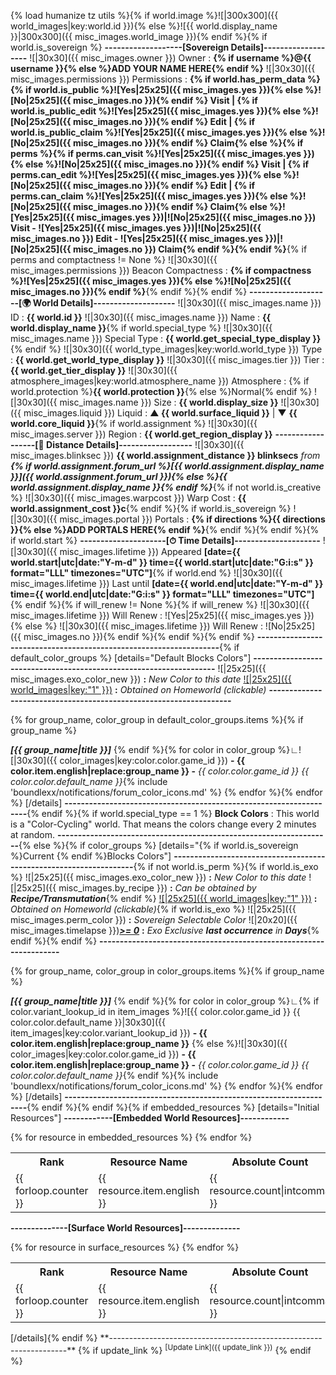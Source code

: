 {% load humanize tz utils %}{% if world.image %}![|300x300]({{ world_images|key:world.id }}){% else %}![{{ world.display_name }}|300x300]({{ misc_images.world_image }}){% endif %}{% if world.is_sovereign %}
**-------------------[Sovereign Details]-------------------**
![|30x30]({{ misc_images.owner }}) Owner : **{% if username %}@{{ username }}{% else %}ADD YOUR NAME HERE{% endif %}**
![|30x30]({{ misc_images.permissions }}) Permissions : **{% if world.has_perm_data %}{% if world.is_public %}![Yes|25x25]({{ misc_images.yes }}){% else %}![No|25x25]({{ misc_images.no }}){% endif %} Visit | {% if world.is_public_edit %}![Yes|25x25]({{ misc_images.yes }}){% else %}![No|25x25]({{ misc_images.no }}){% endif %} Edit | {% if world.is_public_claim %}![Yes|25x25]({{ misc_images.yes }}){% else %}![No|25x25]({{ misc_images.no }}){% endif %} Claim{% else %}{% if perms %}{% if perms.can_visit %}![Yes|25x25]({{ misc_images.yes }}){% else %}![No|25x25]({{ misc_images.no }}){% endif %} Visit | {% if perms.can_edit %}![Yes|25x25]({{ misc_images.yes }}){% else %}![No|25x25]({{ misc_images.no }}){% endif %} Edit | {% if perms.can_claim %}![Yes|25x25]({{ misc_images.yes }}){% else %}![No|25x25]({{ misc_images.no }}){% endif %} Claim{% else %}![Yes|25x25]({{ misc_images.yes }})|![No|25x25]({{ misc_images.no }}) Visit - ![Yes|25x25]({{ misc_images.yes }})|![No|25x25]({{ misc_images.no }}) Edit - ![Yes|25x25]({{ misc_images.yes }})|![No|25x25]({{ misc_images.no }}) Claim{% endif %}{% endif %}**{% if perms and comptactness != None %}
![|30x30]({{ misc_images.permissions }}) Beacon Compactness : **{% if compactness %}![Yes|25x25]({{ misc_images.yes }}){% else %}![No|25x25]({{ misc_images.no }}){% endif %}**{% endif %}{% endif %}
**--------------------[🌍 World Details]--------------------**
![|30x30]({{ misc_images.name }}) ID : **{{ world.id }}**
![|30x30]({{ misc_images.name }}) Name : **{{ world.display_name }}**{% if world.special_type %}
![|30x30]({{ misc_images.name }}) Special Type : **{{ world.get_special_type_display }}**{% endif %}
![|30x30]({{ world_type_images|key:world.world_type }}) Type : **{{ world.get_world_type_display }}**
![|30x30]({{ misc_images.tier }}) Tier : **{{ world.get_tier_display }}**
![|30x30]({{ atmosphere_images|key:world.atmosphere_name }}) Atmosphere : {% if world.protection %}**{{ world.protection }}**{% else %}Normal{% endif %}
![|30x30]({{ misc_images.name }}) Size : **{{ world.display_size }}**
![|30x30]({{ misc_images.liquid }}) Liquid : **▲ {{ world.surface_liquid }}** | ▼ **{{ world.core_liquid }}**{% if world.assignment %}
![|30x30]({{ misc_images.server }}) Region : **{{ world.get_region_display }}**
**------------------[🧭 Distance Details]------------------**
![|30x30]({{ misc_images.blinksec }}) **{{ world.assignment_distance }} blinksecs** _from_ **_{% if world.assignment.forum_url %}[{{ world.assignment.display_name }}]({{ world.assignment.forum_url }}){% else %}{{ world.assignment.display_name }}{% endif %}_**{% if not world.is_creative %}
![|30x30]({{ misc_images.warpcost }}) Warp Cost : **{{ world.assignment_cost }}c**{% endif %}{% if world.is_sovereign %}
![|30x30]({{ misc_images.portal }}) Portals : **{% if directions %}{{ directions }}{% else %}ADD PORTALS HERE{% endif %}**{% endif %}{% endif %}{% if world.start %}
**---------------------[⏱ Time Details]---------------------**
![|30x30]({{ misc_images.lifetime }}) Appeared **[date={{ world.start|utc|date:"Y-m-d" }} time={{ world.start|utc|date:"G:i:s" }} format="LLL" timezones="UTC"]**{% if world.end %}
![|30x30]({{ misc_images.lifetime }}) Last until **[date={{ world.end|utc|date:"Y-m-d" }} time={{ world.end|utc|date:"G:i:s" }} format="LLL" timezones="UTC"]**{% endif %}{% if will_renew != None %}{% if will_renew %}
![|30x30]({{ misc_images.lifetime }}) Will Renew : ![Yes|25x25]({{ misc_images.yes }}){% else %}
![|30x30]({{ misc_images.lifetime }}) Will Renew : ![No|25x25]({{ misc_images.no }}){% endif %}{% endif %}{% endif %}
**-------------------------------------------------------------------**{% if default_color_groups %}
[details="Default Blocks Colors"]
**-------------------------------------------------------------------**
![|25x25]({{ misc_images.exo_color_new }}) **:** _New Color to this date_
[![|25x25]({{ world_images|key:"1" }})]() **:** _Obtained on Homeworld (clickable)_
**-------------------------------------------------------------------**

{% for group_name, color_group in default_color_groups.items %}{% if group_name %}

_**[{{ group_name|title }}]**_
{% endif %}{% for color in color_group %}∟![|30x30]({{ color_images|key:color.color.game_id }}) **- {{ color.item.english|replace:group_name }} -** _{{ color.color.game_id }} {{ color.color.default_name }}_{% include 'boundlexx/notifications/forum_color_icons.md' %}
{% endfor %}{% endfor %}
[/details]
**-------------------------------------------------------------------**{% endif %}{% if world.special_type == 1 %}
**Block Colors** : This world is a "Color-Cycling" world. That means the colors change every 2 minutes at random.
**-------------------------------------------------------------------**{% else %}{% if color_groups %}
[details="{% if world.is_sovereign %}Current {% endif %}Blocks Colors"]
**-------------------------------------------------------------------**{% if not world.is_perm %}{% if world.is_exo %}
![|25x25]({{ misc_images.exo_color_new }}) **:** _New Color to this date_
![|25x25]({{ misc_images.by_recipe }}) **:** _Can be obtained by **Recipe/Transmutation**_{% endif %}
[![|25x25]({{ world_images|key:"1" }})]() **:** _Obtained on Homeworld (clickable)_{% if world.is_exo %}
![|25x25]({{ misc_images.perm_color }}) **:** _Sovereign Selectable Color_
![|20x20]({{ misc_images.timelapse }})**_[>= 0]()_** **:** _Exo Exclusive **last occurrence** in **Days**_{% endif %}{% endif %}
**-------------------------------------------------------------------**

{% for group_name, color_group in color_groups.items %}{% if group_name %}

_**[{{ group_name|title }}]**_
{% endif %}{% for color in color_group %}∟{% if color.variant_lookup_id in item_images %}![{{ color.color.game_id }} {{ color.color.default_name }}|30x30]({{ item_images|key:color.variant_lookup_id }}) **- {{ color.item.english|replace:group_name }}** {% else %}![|30x30]({{ color_images|key:color.color.game_id }}) **- {{ color.item.english|replace:group_name }} -** _{{ color.color.game_id }} {{ color.color.default_name }}_{% endif %}{% include 'boundlexx/notifications/forum_color_icons.md' %}
{% endfor %}{% endfor %}
[/details]
**-------------------------------------------------------------------**{% endif %}{% endif %}{% if embedded_resources %}
[details="Initial Resources"]
**------------[Embedded World Resources]------------**
<table>
<tr><th>Rank</th><th>Resource Name</th><th>Absolute Count</th><th>Percentage</th><th>Average Per Chunk</th></tr>{% for resource in embedded_resources %}
<tr><td>{{ forloop.counter }}</td><td>{{ resource.item.english }}</td><td>{{ resource.count|intcomma }}</td><td>{{ resource.percentage }}%</td><td>{{ resource.average_per_chunk }}</td>{% endfor %}
</table>


**--------------[Surface World Resources]--------------**
<table>
<tr><th>Rank</th><th>Resource Name</th><th>Absolute Count</th><th>Percentage</th><th>Average Per Chunk</th></tr>{% for resource in surface_resources %}
<tr><td>{{ forloop.counter }}</td><td>{{ resource.item.english }}</td><td>{{ resource.count|intcomma }}</td><td>{{ resource.percentage }}%</td><td>{{ resource.average_per_chunk }}</td>{% endfor %}
</table>
[/details]{% endif %}
**-------------------------------------------------------------------**
{% if update_link %}
<sup>[Update Link]({{ update_link }})</sup>
{% endif %}
